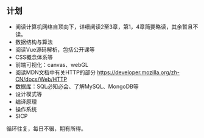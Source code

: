 ## 计划

+ 阅读计算机网络自顶向下，详细阅读2至3章，第1，4章简要略读，其余暂且不读。
+ 数据结构与算法
+ 阅读Vue源码解析，包括公开课等
+ CSS概念体系等
+ 前端可视化：canvas、webGL
+ 阅读MDN文档中有关HTTP的部分 https://developer.mozilla.org/zh-CN/docs/Web/HTTP
+ 数据库：SQL必知必会、了解MySQL、MongoDB等
+ 设计模式等
+ 编译原理
+ 操作系统
+ SICP

循环往复，每日不辍，期有所得。